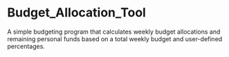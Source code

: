 # Budget_Allocation_Tool
A simple budgeting program that calculates weekly budget allocations and remaining personal funds based on a total weekly budget  and user-defined percentages.
